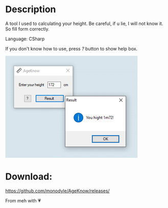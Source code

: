 # Description
A tool I used to calculating your height.
Be careful, if u lie, I will not know it. So fill form correctly.

Language: CSharp

If you don't know how to use, press *?* button to show help box.

![Demo](//github.com/monodyle/AgeKnow/raw/master/demo.png "Demo")

# Download:
https://github.com/monodyle/AgeKnow/releases/

From meh with 💗
